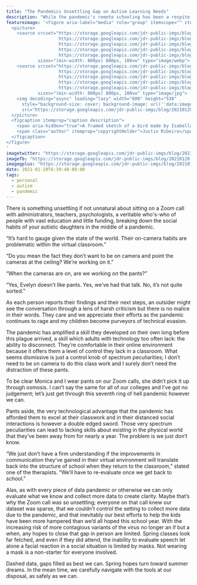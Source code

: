 ```yaml
---
title: "The Pandemics Unsettling Gap on Autism Learning Needs"
description: "While the pandemic's remote schooling has been a respite for my autistic twins, the lasting effects of their social progress and development are a data point unknown."
featureimage: '<figure aria-label="media" role="group" itemscope="" itemprop="associatedMedia" itemtype="http://schema.org/ImageObject">
  <picture>
    <source srcset="https://storage.googleapis.com/jdr-public-imgs/blog/20210128-isabella-ribeiro-sketch-of-bird-640.webp 640w,
                    https://storage.googleapis.com/jdr-public-imgs/blog/20210128-isabella-ribeiro-sketch-of-bird-800.webp 800w,
                    https://storage.googleapis.com/jdr-public-imgs/blog/20210128-isabella-ribeiro-sketch-of-bird-1024.webp 1024w,
                    https://storage.googleapis.com/jdr-public-imgs/blog/20210128-isabella-ribeiro-sketch-of-bird-1280.webp 1280w,
                    https://storage.googleapis.com/jdr-public-imgs/blog/20210128-isabella-ribeiro-sketch-of-bird-1600.webp 1600w"
            sizes="(min-width: 800px) 800px, 100vw" type="image/webp">
    <source srcset="https://storage.googleapis.com/jdr-public-imgs/blog/20210128-isabella-ribeiro-sketch-of-bird-640.jpg 640w,
                    https://storage.googleapis.com/jdr-public-imgs/blog/20210128-isabella-ribeiro-sketch-of-bird-800.jpg 800w,
                    https://storage.googleapis.com/jdr-public-imgs/blog/20210128-isabella-ribeiro-sketch-of-bird-1024.jpg 1024w,
                    https://storage.googleapis.com/jdr-public-imgs/blog/20210128-isabella-ribeiro-sketch-of-bird-1280.jpg 1280w,
                    https://storage.googleapis.com/jdr-public-imgs/blog/20210128-isabella-ribeiro-sketch-of-bird-1600.jpg 1600w"
            sizes="(min-width: 800px) 800px, 100vw" type="image/jpg">
    <img decoding="async" loading="lazy" width="800" height="538"
      style="background-size: cover; background-image: url(''data:image/svg+xml;charset=utf-8,%3Csvg xmlns=\''http%3A//www.w3.org/2000/svg\'' xmlns%3Axlink=\''http%3A//www.w3.org/1999/xlink\'' viewBox=\''0 0 1280 853\''%3E%3Cfilter id=\''b\'' color-interpolation-filters=\''sRGB\''%3E%3CfeGaussianBlur stdDeviation=\''.5\''%3E%3C/feGaussianBlur%3E%3CfeComponentTransfer%3E%3CfeFuncA type=\''discrete\'' tableValues=\''1 1\''%3E%3C/feFuncA%3E%3C/feComponentTransfer%3E%3C/filter%3E%3Cimage filter=\''url(%23b)\'' x=\''0\'' y=\''0\'' height=\''100%25\'' width=\''100%25\'' xlink%3Ahref=\''data%3Aimage/png;base64,iVBORw0KGgoAAAANSUhEUgAAAAkAAAAGCAIAAACepSOSAAAACXBIWXMAAC4jAAAuIwF4pT92AAAAs0lEQVQI1wGoAFf/AImSoJSer5yjs52ktp2luJuluKOpuJefsoCNowB+kKaOm66grL+krsCnsMGrt8m1u8mzt8OVoLIAhJqzjZ2tnLLLnLHJp7fNmpyjqbPCqLrRjqO7AIeUn5ultaWtt56msaSnroZyY4mBgLq7wY6TmwCRfk2Pf1uzm2WulV+xmV6rmGyQfFm3nWSBcEIAfm46jX1FkH5Djn5AmodGo49MopBLlIRBfG8yj/dfjF5frTUAAAAASUVORK5CYII=\''%3E%3C/image%3E%3C/svg%3E'');"
      src="https://storage.googleapis.com/jdr-public-imgs/blog/20210128-isabella-ribeiro-sketch-of-bird-800.jpg" alt="A framed sketch of a bird made by Isabella during the pandemic sits on the matte cutter.">
  </picture>
  <figcaption itemprop="caption description">
    <span aria-hidden="true">A framed sketch of a bird made by Isabella during the pandemic sits on the matte cutter.</span>
    <span class="author" itemprop="copyrightHolder">Justin Ribeiro</span>
  </figcaption>
</figure>
'
imagetwitter: "https://storage.googleapis.com/jdr-public-imgs/blog/20210128-isabella-ribeiro-sketch-of-bird-800.jpg"
imagefb: "https://storage.googleapis.com/jdr-public-imgs/blog/20210128-isabella-ribeiro-sketch-of-bird-800.jpg"
imagegplus: "https://storage.googleapis.com/jdr-public-imgs/blog/20210128-isabella-ribeiro-sketch-of-bird-800.jpg"
date: 2021-01-28T6:39:48-08:00
tags:
  - personal
  - autism
  - pandemic
---
```


There is something unsettling if not unnatural about sitting on a Zoom call with administrators, teachers, psychologists, a veritable who's-who of people with vast education and little funding, breaking down the social habits of your autistic daughters in the middle of a pandemic.

“It’s hard to gauge given the state of the world. Their on-camera habits are problematic within the virtual classroom.”

“Do you mean the fact they don’t want to be on camera and point the cameras at the ceiling? We’re working on it.”

“When the cameras are on, are we working on the pants?”

“Yes, Evelyn doesn’t like pants. Yes, we’ve had that talk. No, it’s not quite sorted.”

As each person reports their findings and their next steps, an outsider might see the conversation through a lens of harsh criticism but there is no malice in their words. They care and we appreciate their efforts as the pandemic continues to rage and my children become purveyors of technical evasion.

The pandemic has amplified a skill they developed on their own long before this plague arrived, a skill which adults with technology too often lack: the ability to disconnect. They’re comfortable in their online environment because it offers them a level of control they lack in a classroom. What seems dismissive is just a control knob of spectrum peculiarities; I don’t need to be on camera to do this class work and I surely don’t need the distraction of these pants.

To be clear Monica and I wear pants on our Zoom calls, she didn’t pick it up through osmosis. I can’t say the same for all of our colleges and I’ve got no judgement; let’s just get through this seventh ring of hell pandemic however we can.

Pants aside, the very technological advantage that the pandemic has afforded them to excel at their classwork and in their distanced social interactions is however a double edged sword. Those very spectrum peculiarities can lead to lacking skills about existing in the physical world that they’ve been away from for nearly a year. The problem is we just don’t know.

“We just don’t have a firm understanding if the improvements in communication they’ve gained in their virtual environment will translate back into the structure of school when they return to the classroom,” stated one of the therapists. “We’ll have to re-evaluate once we get back to school.”

Alas, as with every piece of data pandemic or otherwise we can only evaluate what we know and collect more data to create clarity. Maybe that’s why the Zoom call was so unsettling; everyone on that call knew our dataset was sparse, that we couldn’t control the setting to collect more data due to the pandemic, and that inevitably our best efforts to help the kids have been more hampered than we’d all hoped this school year. With the increasing risk of more contagious variants of the virus no longer an if but a when, any hopes to close that gap in person are limited. Spring classes look far fetched, and even if they did attend, the inability to evaluate speech let alone a facial reaction in a social situation is limited by masks. Not wearing a mask is a non-starter for everyone involved.

Dashed data, gaps filled as best we can. Spring hopes turn toward summer dreams. In the mean time, we carefully navigate with the tools at our disposal, as safely as we can.

